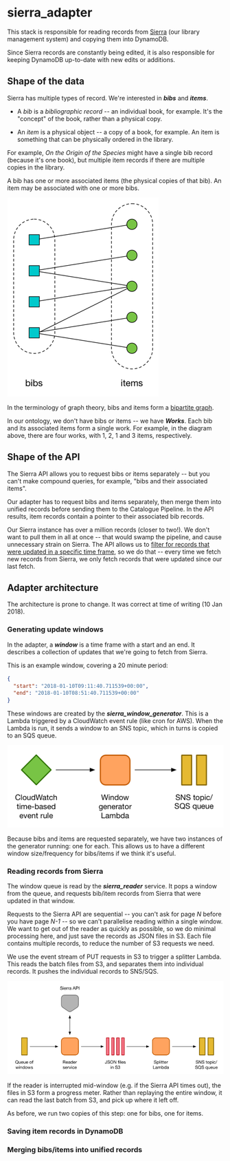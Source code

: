 # sierra_adapter

This stack is responsible for reading records from [Sierra][sierra] (our library management system) and copying them into DynamoDB.

Since Sierra records are constantly being edited, it is also responsible for keeping DynamoDB up-to-date with new edits or additions.

[sierra]: https://www.iii.com/products/sierra-ils/

## Shape of the data

Sierra has multiple types of record.
We're interested in **_bibs_** and **_items_**.

-   A *bib* is a *bibliographic record* -- an individual book, for example.
    It's the "concept" of the book, rather than a physical copy.

-   An *item* is a physical object -- a copy of a book, for example.
    An item is something that can be physically ordered in the library.

For example, *On the Origin of the Species* might have a single bib record (because it's one book), but multiple item records if there are multiple copies in the library.

A bib has one or more associated items (the physical copies of that bib).
An item may be associated with one or more bibs.

![](diagrams/shape_of_the_data.png)

In the terminology of graph theory, bibs and items form a [bipartite graph][bipartite].

[bipartite]: https://en.wikipedia.org/wiki/Bipartite_graph

In our ontology, we don't have bibs or items -- we have **_Works_**.
Each bib and its associated items form a single work.
For example, in the diagram above, there are four works, with 1, 2, 1 and 3 items, respectively.

## Shape of the API

The Sierra API allows you to request bibs or items separately -- but you can't make compound queries, for example, "bibs and their associated items".

Our adapter has to request bibs and items separately, then merge them into unified records before sending them to the Catalogue Pipeline.
In the API results, item records contain a pointer to their associated bib records.

Our Sierra instance has over a million records (closer to two!).
We don't want to pull them in all at once -- that would swamp the pipeline, and cause unnecessary strain on Sierra.
The API allows us to [filter for records that were updated in a specific time frame][filter], so we do that -- every time we fetch new records from Sierra, we only fetch records that were updated since our last fetch.

[filter]: https://techdocs.iii.com/sierraapi/Content/zReference/queryParameters.htm

## Adapter architecture

The architecture is prone to change.
It was correct at time of writing (10 Jan 2018).

### Generating update windows

In the adapter, a **_window_** is a time frame with a start and an end.
It describes a collection of updates that we're going to fetch from Sierra.

This is an example window, covering a 20 minute period:

```json
{
  "start": "2018-01-10T09:11:40.711539+00:00",
  "end": "2018-01-10T08:51:40.711539+00:00"
}
```

These windows are created by the **_sierra_window_generator_**.
This is a Lambda triggered by a CloudWatch event rule (like cron for AWS).
When the Lambda is run, it sends a window to an SNS topic, which in turns is copied to an SQS queue.

![](diagrams/window_generator.png)

Because bibs and items are requested separately, we have two instances of the generator running: one for each.
This allows us to have a different window size/frequency for bibs/items if we think it's useful.

### Reading records from Sierra

The window queue is read by the **_sierra_reader_** service.
It pops a window from the queue, and requests bib/item records from Sierra that were updated in that window.

Requests to the Sierra API are sequential -- you can't ask for page *N* before you have page *N-1* -- so we can't parallelise reading within a single window.
We want to get out of the reader as quickly as possible, so we do minimal processing here, and just save the records as JSON files in S3.
Each file contains multiple records, to reduce the number of S3 requests we need.

We use the event stream of PUT requests in S3 to trigger a splitter Lambda.
This reads the batch files from S3, and separates them into individual records.
It pushes the individual records to SNS/SQS.

![](diagrams/sierra_reader.png)

If the reader is interrupted mid-window (e.g. if the Sierra API times out), the files in S3 form a progress meter.
Rather than replaying the entire window, it can read the last batch from S3, and pick up where it left off.

As before, we run two copies of this step: one for bibs, one for items.

### Saving item records in DynamoDB

### Merging bibs/items into unified records
